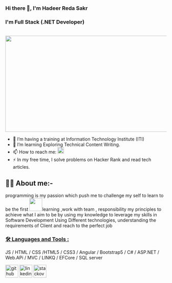 ### Hi there 👋, I'm Hadeer Reda Sakr
### I'm Full Stack (.NET Developer)
<br>
<img src='https://cdn.dribbble.com/users/1364029/screenshots/16093268/media/68e82a7fb4904614a9066d6b540c14b2.gif' height='300px' width='600px' >



- 🔭  I’m having a training at Information Technology Institute (ITI) 
- 🌱 I’m learning Exploring Technical Content Writing.
- 📫 How to reach me:  [<img src='https://cdn.jsdelivr.net/npm/simple-icons@3.0.1/icons/linkedin.svg' alt='linkedin' height='20'>](linkedin.com/in/hadeer-sakr-0a7430185)      
- ⚡ In my free time, I solve problems on Hacker Rank and read tech articles.
 
## 👨‍💻 About me:-

 
  <span>   programming is my passion which push me to challenge my self to learn to be the first <img src='https://media1.giphy.com/media/lP8xu5t2DLGG045H8F/giphy.gif' height='40px' width='40px'>learning ,work with team , responsibility my principles to achieve what I aim to be by using my knowledge to leverage my skills in Software Development Using Different technologies, understanding the requirements of Client and reach to the perfect job  </span>



<h3 id="user-content-hammer_and_wrench-languages-and-tools-" dir="auto"> <a class="heading-link" href="#hammer_and_wrench-languages-and-tools-">🛠️ Languages and Tools :</a></h3> 
 
JS / HTML / CSS /HTML5 / CSS3 / Angular / Bootstrap5 / C# / ASP.NET / Web.APi / MVC / LINKQ / EFCore / SQL server




 [<img src='https://cdn.jsdelivr.net/npm/simple-icons@3.0.1/icons/github.svg' alt='github' height='40'>](https://github.com/Hadeer-reda-sakr) 
 [<img src='https://cdn.jsdelivr.net/npm/simple-icons@3.0.1/icons/linkedin.svg' alt='linkedin' height='40'>](linkedin.com/in/hadeer-sakr-0a7430185//) 
 [<img src='https://cdn.jsdelivr.net/npm/simple-icons@3.0.1/icons/stackoverflow.svg' alt='stackoverflow' height='40'>](https://stackoverflow.com/users/https://stackoverflow.com/users/22487568/hadeer-sakr)  



